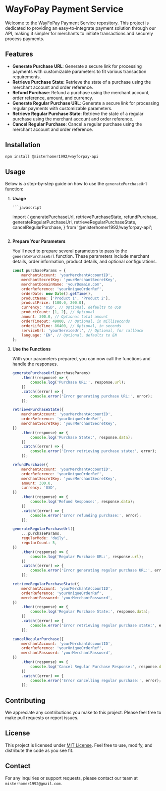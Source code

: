 # WayFoPay Payment Service

Welcome to the WayFoPay Payment Service repository. This project is dedicated to providing an easy-to-integrate payment solution through our API, making it simpler for merchants to initiate transactions and securely process payments.

## Features

-   **Generate Purchase URL**: Generate a secure link for processing payments with customizable parameters to fit various transaction requirements.
-   **Retrieve Purchase State**: Retrieve the state of a purchase using the merchant account and order reference.
-   **Refund Purchase**: Refund a purchase using the merchant account, order reference, amount, and currency.
-   **Generate Regular Purchase URL**: Generate a secure link for processing regular payments with customizable parameters.
-   **Retrieve Regular Purchase State**: Retrieve the state of a regular purchase using the merchant account and order reference.
-   **Cancel Regular Purchase**: Cancel a regular purchase using the merchant account and order reference.

## Installation

```sh
npm install @misterhomer1992/wayforpay-api
```

## Usage

Below is a step-by-step guide on how to use the `generatePurchaseUrl` function:

1.  **Usage**

        ```javascript

    import {
    generatePurchaseUrl,
    retrievePurchaseState,
    refundPurchase,
    generateRegularPurchaseUrl,
    retrieveRegularPurchaseState,
    cancelRegularPurchase,
    } from '@misterhomer1992/wayforpay-api';

    ```

    ```

2.  **Prepare Your Parameters**

    You'll need to prepare several parameters to pass to the `generatePurchaseUrl` function. These parameters include merchant details, order information, product details, and optional configurations.

    ```javascript
    const purchaseParams = {
        merchantAccount: 'yourMerchantAccountID',
        merchantSecretKey: 'yourMerchantSecretKey',
        merchantDomainName: 'yourDomain.com',
        orderReference: 'yourUniqueOrderRef',
        orderDate: new Date().getTime(),
        productName: ['Product 1', 'Product 2'],
        productPrice: [100.0, 200.0],
        currency: 'USD', // Optional, defaults to USD
        productCount: [1, 2], // Optional
        amount: 300.0, // Optional total amount
        orderTimeout: 49000, // Optional, in milliseconds
        orderLifeTime: 86400, // Optional, in seconds
        serviceUrl: 'yourServiceUrl', // Optional, for callback
        language: 'EN', // Optional, defaults to EN
    };
    ```

3.  **Use the Functions**

    With your parameters prepared, you can now call the functions and handle the responses.

    ```javascript
    generatePurchaseUrl(purchaseParams)
        .then((response) => {
            console.log('Purchase URL:', response.url);
        })
        .catch((error) => {
            console.error('Error generating purchase URL:', error);
        });

    retrievePurchaseState({
        merchantAccount: 'yourMerchantAccountID',
        orderReference: 'yourUniqueOrderRef',
        merchantSecretKey: 'yourMerchantSecretKey',
    })
        .then((response) => {
            console.log('Purchase State:', response.data);
        })
        .catch((error) => {
            console.error('Error retrieving purchase state:', error);
        });

    refundPurchase({
        merchantAccount: 'yourMerchantAccountID',
        orderReference: 'yourUniqueOrderRef',
        merchantSecretKey: 'yourMerchantSecretKey',
        amount: 300.0,
        currency: 'USD',
    })
        .then((response) => {
            console.log('Refund Response:', response.data);
        })
        .catch((error) => {
            console.error('Error refunding purchase:', error);
        });

    generateRegularPurchaseUrl({
        ...purchaseParams,
        regularMode: 'daily',
        regularCount: 5,
    })
        .then((response) => {
            console.log('Regular Purchase URL:', response.url);
        })
        .catch((error) => {
            console.error('Error generating regular purchase URL:', error);
        });

    retrieveRegularPurchaseState({
        merchantAccount: 'yourMerchantAccountID',
        orderReference: 'yourUniqueOrderRef',
        merchantPassword: 'yourMerchantPassword',
    })
        .then((response) => {
            console.log('Regular Purchase State:', response.data);
        })
        .catch((error) => {
            console.error('Error retrieving regular purchase state:', error);
        });

    cancelRegularPurchase({
        merchantAccount: 'yourMerchantAccountID',
        orderReference: 'yourUniqueOrderRef',
        merchantPassword: 'yourMerchantPassword',
    })
        .then((response) => {
            console.log('Cancel Regular Purchase Response:', response.data);
        })
        .catch((error) => {
            console.error('Error cancelling regular purchase:', error);
        });
    ```

## Contributing

We appreciate any contributions you make to this project. Please feel free to make pull requests or report issues.

## License

This project is licensed under [MIT License](./LICENSE). Feel free to use, modify, and distribute the code as you see fit.

## Contact

For any inquiries or support requests, please contact our team at `misterhomer1992@gmail.com`.
